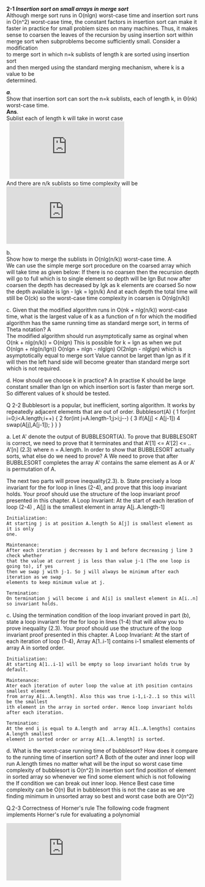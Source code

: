 **2-1  _Insertion sort on small arrays in merge sort_**  
	Although merge sort runs in O(nlgn) worst-case time and insertion sort runs  
	in O(n^2) worst-case time, the constant factors in insertion sort can make it   
	faster in practice for small problem sizes on many machines. Thus, it makes  
	sense to coarsen the leaves of the recursion by using insertion sort within  
	merge sort when	subproblems become sufficiently small. Consider a modification   
	to merge sort in which n=k sublists of length k are sorted using insertion sort  
	and then merged using the standard merging mechanism, where k is a value to be  
	determined.

**_a_**.  
Show that insertion sort can sort the n=k sublists, each of length k, in Θ(nk) worst-case time.  
**Ans**.   
Sublist each of length k will take in worst case  
&nbsp; ![equation](http://latex.codecogs.com/gif.latex?%5CTheta%28k%5E2%29)   
And there are n/k sublists so time complexity will be  
		![equation](http://latex.codecogs.com/gif.latex?%5CTheta%28n/k%20*%20k%5E2%29%20%3D%20%5Ctheta%28nk%29)
		
b.	
	Show how to merge the sublists in O(nlg(n/k)) worst-case time.
A	
	We can use the simple merge sort procedure on the coarsed array 
	which will take time as given below:
	If there is no coarsen then the recursion depth will go to full 
	which is to single element so depth will be
		lgn
	But now after coarsen the depth has decreased by 
		lgk
	as k elements are coarsed So now the depth available is 
		lgn - lgk = lg(n/k)
	And at each depth the total time will still be O(ck) so the worst-case
	time complexity in coarsen is 
		O(nlg(n/k))

c.
	Given that the modified algorithm runs in O(nk +  nlg(n/k)) worst-case time,
	what is the largest value of k as a function of n for which the modified algorithm
	has the same running time as standard merge sort, in terms of Theta notation?
A 	
	The modified algorithm should run asymptotically same as orginal when 
		O(nk + nlg(n/k)) = O(nlgn)
	This is possible for k = lgn as when we put 
		O(nlgn + nlg(n/lgn)) 
		O(nlgn + nlgn - nlglgn)
		O(2nlgn - nlglgn) 
	which is asymptotically equal to merge sort 
	Value cannot be larget than lgn as if it will then the left hand side 
	will become greater than standard merge sort which is not required.

d. 
	How should we choose k in practice?
A 
	In practise K should be large constant smaller than lgn 
	on which insertion sort is faster than merge sort. So different values of k 
	should be tested.
	
Q 2-2 
Bubblesort is a popular, but inefficient, sorting algorithm. It works by repeatedly
adjacent elements that are out of order.
Bubblesort(A) {
1	for(int i=0;i<A.length;i++) {
2		for(int j=A.length-1;j>i;j--) {
3			if(A[j] < A[j-1])
4				swap(A[j],A[j-1]);
		}
	}
}

a.
	Let A' denote the output of BUBBLESORT(A). To prove that BUBBLESORT is
	correct, we need to prove that it terminates and that
	A'[1] <= A'[2] <= .. A'[n] (2.3)
	where n = A.length. In order to show that BUBBLESORT actually sorts, what
	else do we need to prove?
A
	We need to prove that after BUBBLESORT completes the array A' contains the 
	same element as A or A' is permutation of A.

The next two parts will prove inequality(2.3).
b.
	State precisely a loop invariant for the for loop in lines (2-4), and prove that this
	loop invariant holds. Your proof should use the structure of the loop invariant
	proof presented in this chapter.
A 
	Loop Invariant:
	At the start of each iteration  of loop (2-4) , A[j] is the smallest element in 
	array A[j..A.length-1]
	
	Initialization:
	At starting j is at position A.length So A[j] is smallest element as it is only
	one.
	
	Maintenance:
	After each iteration j decreases by 1 and before decreasing j line 3 check whether
	that the value at current j is less than value j-1 (The one loop is going to), if yes
	then we swap j with j-1. So j will always be minimum after each iteration as we swap 
	elements to keep minimum value at j.
	
	Termination:
	On termination j will become i and A[i] is smallest element in A[i..n] so invariant holds.
	
c.
	Using the termination condition of the loop invariant proved in part (b), state
	a loop invariant for the for loop in lines (1-4) that will allow you to prove inequality
	(2.3). Your proof should use the structure of the loop invariant proof
	presented in this chapter.
A
	Loop Invariant:
	At the start of each iteration of loop (1-4), Array A[1..i-1] contains i-1 smallest 
	elements of array A in sorted order.
	
	Initialization:
	At starting A[1..i-1] will be empty so loop invariant holds true by default.
	
	Maintenance:
	Ater each iteration of outer loop the value at ith position contains smallest element 
	from array A[i..A.length]. Also this was true i-1,i-2..1 so this will be the smallest
	ith element in the array in sorted order. Hence loop invariant holds after each iteration.
	
	Termination:
	At the end i is equal to A.length and  array A[1..A.lengths] contains A.length smallest 
	element in sorted order or array A[1..A.length] is sorted.
	
d. 
	What is the worst-case running time of bubblesort? How does it compare to the
	running time of insertion sort?
A 
	Both of the outer and inner loop will run A.length times no matter what will be 
	the input so worst case time complexity of bubblesort is 
		O(n^2)
	In insertion sort find position of element in sorted array so whenever we find 
	some element which is not following the If condition we can break out inner loop.
	Hence Best case time complexity can be 
		O(n) 
	But in bubblesort this is not the case as we are finding minimum in unsorted array
	so best and worst case both are 
		O(n^2)
		
Q.2-3 
Correctness of Horner's rule
The following code fragment implements Horner's rule for evaluating a polynomial

![equation](http://latex.codecogs.com/gif.latex?%5Csum_%7Bk%3D0%7D%5E%7Bn-%28i&plus;1%29%7Da_%7Bk&plus;i&plus;1%7Dx%5Ek)

		